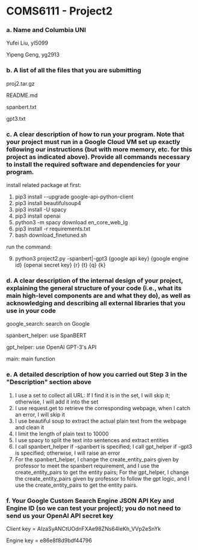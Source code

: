 # COMS6111 - Project2

### a. Name and Columbia UNI

Yufei Liu, yl5099

Yipeng Geng, yg2913

### b. A list of all the files that you are submitting

proj2.tar.gz

README.md

spanbert.txt

gpt3.txt

### c. A clear description of how to run your program. Note that your project must run in a Google Cloud VM set up exactly following our instructions (but with more memory, etc. for this project as indicated above). Provide all commands necessary to install the required software and dependencies for your program.

install related package at first:

1. pip3 install --upgrade google-api-python-client
2. pip3 install beautifulsoup4
3. pip3 install -U spacy
4. pip3 install openai
5. python3 -m spacy download en_core_web_lg
6. pip3 install -r requirements.txt
7. bash download_finetuned.sh

run the command:

9. python3 project2.py -spanbert|-gpt3 {google api key} {google engine id} {openai secret key} {r} {t} {q} {k}

### d. A clear description of the internal design of your project, explaining the general structure of your code (i.e., what its main high-level components are and what they do), as well as acknowledging and describing all external libraries that you use in your code

google_search: search on Google

spanbert_helper: use SpanBERT

gpt_helper: use OpenAI GPT-3's API

main: main function

### e. A detailed description of how you carried out Step 3 in the "Description" section above

1. I use a set to collect all URL: If I find it is in the set, I will skip it; otherwise, I will add it into the set 
2. I use request.get to retrieve the corresponding webpage, when I catch an error, I will skip it
3. I use beautiful soup to extract the actual plain text from the webpage and clean it
4. I limit the length of plain text to 10000
5. I use spacy to split the text into sentences and extract entities
6. I call spanbert_helper if -spanbert is specified; I call gpt_helper if -gpt3 is specified; otherwise, I will raise an error
7. For the spanbert_helper, I change the create_entity_pairs given by professor to meet the spanbert requirement, and I use the create_entity_pairs to get the entity pairs; For the gpt_helper, I change the create_entity_pairs given by professor to follow the gpt logic, and I use the create_entity_pairs to get the entity pairs.

  
### f. Your Google Custom Search Engine JSON API Key and Engine ID (so we can test your project); you do not need to send us your OpenAI API secret key
  
Client key = AIzaSyANCtUOdnFXAe98ZNs64IeKh_VVp2eSnYk
  
Engine key = e86e8f8d9bdf44796
